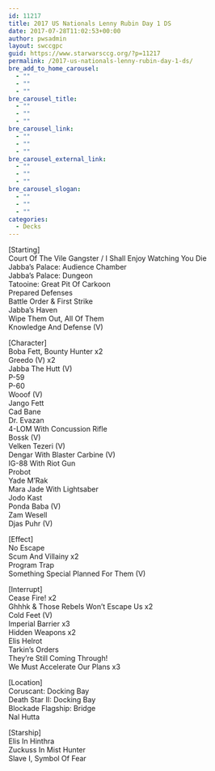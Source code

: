 ```yaml
---
id: 11217
title: 2017 US Nationals Lenny Rubin Day 1 DS
date: 2017-07-28T11:02:53+00:00
author: pwsadmin
layout: swccgpc
guid: https://www.starwarsccg.org/?p=11217
permalink: /2017-us-nationals-lenny-rubin-day-1-ds/
bre_add_to_home_carousel:
  - ""
  - ""
  - ""
bre_carousel_title:
  - ""
  - ""
  - ""
bre_carousel_link:
  - ""
  - ""
  - ""
bre_carousel_external_link:
  - ""
  - ""
  - ""
bre_carousel_slogan:
  - ""
  - ""
  - ""
categories:
  - Decks
---
```

[Starting]  
Court Of The Vile Gangster / I Shall Enjoy Watching You Die  
Jabba&#8217;s Palace: Audience Chamber  
Jabba&#8217;s Palace: Dungeon  
Tatooine: Great Pit Of Carkoon  
Prepared Defenses  
Battle Order & First Strike  
Jabba&#8217;s Haven  
Wipe Them Out, All Of Them  
Knowledge And Defense (V)

[Character]  
Boba Fett, Bounty Hunter x2  
Greedo (V) x2  
Jabba The Hutt (V)  
P-59  
P-60  
Wooof (V)  
Jango Fett  
Cad Bane  
Dr. Evazan  
4-LOM With Concussion Rifle  
Bossk (V)  
Velken Tezeri (V)  
Dengar With Blaster Carbine (V)  
IG-88 With Riot Gun  
Probot  
Yade M&#8217;Rak  
Mara Jade With Lightsaber  
Jodo Kast  
Ponda Baba (V)  
Zam Wesell  
Djas Puhr (V)

[Effect]  
No Escape  
Scum And Villainy x2  
Program Trap  
Something Special Planned For Them (V)

[Interrupt]  
Cease Fire! x2  
Ghhhk & Those Rebels Won&#8217;t Escape Us x2  
Cold Feet (V)  
Imperial Barrier x3  
Hidden Weapons x2  
Elis Helrot  
Tarkin&#8217;s Orders  
They&#8217;re Still Coming Through!  
We Must Accelerate Our Plans x3

[Location]  
Coruscant: Docking Bay  
Death Star II: Docking Bay  
Blockade Flagship: Bridge  
Nal Hutta

[Starship]  
Elis In Hinthra  
Zuckuss In Mist Hunter  
Slave I, Symbol Of Fear